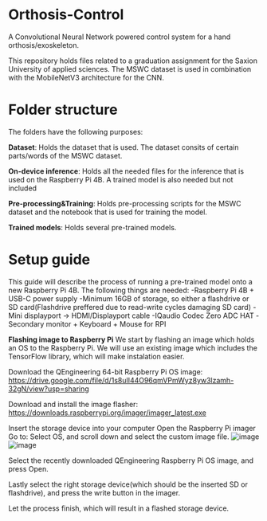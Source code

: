 # Orthosis-Control
A Convolutional Neural Network powered control system for a hand orthosis/exoskeleton. 

This repository holds files related to a graduation assignment for the Saxion University of applied sciences.
The MSWC dataset is used in combination with the MobileNetV3 architecture for the CNN.


# Folder structure
The folders have the following purposes:

**Dataset**:                     Holds the dataset that is used. The dataset consits of certain parts/words of the MSWC dataset.

**On-device inference**:         Holds all the needed files for the inference that is used on the Raspberry Pi 4B. A trained model is also needed but not included

**Pre-processing&Training**:     Holds pre-processing scripts for the MSWC dataset and the notebook that is used for training the model.

**Trained models**:              Holds several pre-trained models.

# Setup guide
This guide will describe the process of running a pre-trained model onto a new Raspberry Pi 4B.
The following things are needed:
-Raspberry Pi 4B + USB-C power supply
-Minimum 16GB of storage, so either a flashdrive or SD card(Flashdrive preffered due to read-write cycles damaging SD card)
-Mini displayport -> HDMI/Displayport cable
-IQaudio Codec Zero ADC HAT
-Secondary monitor + Keyboard + Mouse for RPI

**Flashing image to Raspberry Pi**
We start by flashing an image which holds an OS to the Raspberry Pi. We will use an existing image which includes the TensorFlow library, which will make instalation easier.

Download the QEngineering 64-bit Raspberry Pi OS image: https://drive.google.com/file/d/1s8ulI44O96qmVPmWyz8yw3lzamh-32gN/view?usp=sharing

Download and install the image flasher: https://downloads.raspberrypi.org/imager/imager_latest.exe

Insert the storage device into your computer
Open the Raspberry Pi imager
Go to: Select OS, and scroll down and select the custom image file.
![image](https://user-images.githubusercontent.com/42100039/160374489-421ad84e-0802-4c09-8e80-84c354f69840.png)
![image](https://user-images.githubusercontent.com/42100039/160374566-718dac19-fa1b-47c0-a4e5-2a126f687d52.png)

Select the recently downloaded QEngineering Raspberry Pi OS image, and press Open.

Lastly select the right storage device(which should be the inserted SD or flashdrive), and press the write button in the imager. 

Let the process finish, which will result in a flashed storage device.



